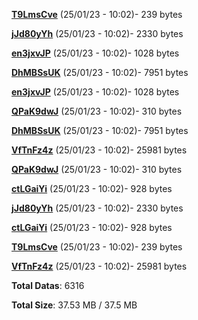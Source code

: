 [**T9LmsCve**](/data/T9LmsCve.txt) (25/01/23 - 10:02)- 239 bytes

[**jJd80yYh**](/data/jJd80yYh.txt) (25/01/23 - 10:02)- 2330 bytes

[**en3jxvJP**](/data/en3jxvJP.txt) (25/01/23 - 10:02)- 1028 bytes

[**DhMBSsUK**](/data/DhMBSsUK.txt) (25/01/23 - 10:02)- 7951 bytes

[**en3jxvJP**](/data/en3jxvJP.txt) (25/01/23 - 10:02)- 1028 bytes

[**QPaK9dwJ**](/data/QPaK9dwJ.txt) (25/01/23 - 10:02)- 310 bytes

[**DhMBSsUK**](/data/DhMBSsUK.txt) (25/01/23 - 10:02)- 7951 bytes

[**VfTnFz4z**](/data/VfTnFz4z.txt) (25/01/23 - 10:02)- 25981 bytes

[**QPaK9dwJ**](/data/QPaK9dwJ.txt) (25/01/23 - 10:02)- 310 bytes

[**ctLGaiYi**](/data/ctLGaiYi.txt) (25/01/23 - 10:02)- 928 bytes

[**jJd80yYh**](/data/jJd80yYh.txt) (25/01/23 - 10:02)- 2330 bytes

[**ctLGaiYi**](/data/ctLGaiYi.txt) (25/01/23 - 10:02)- 928 bytes

[**T9LmsCve**](/data/T9LmsCve.txt) (25/01/23 - 10:02)- 239 bytes

[**VfTnFz4z**](/data/VfTnFz4z.txt) (25/01/23 - 10:02)- 25981 bytes

**Total Datas**: 6316

**Total Size**: 37.53 MB / 37.5 MB